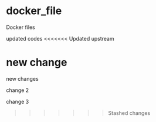 # docker_file
Docker files

updated codes
<<<<<<< Updated upstream

new change
=======
new changes

change 2 

change 3
>>>>>>> Stashed changes
